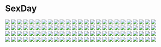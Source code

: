 # SexDay
![](https://konachan.com/image/7b2c38d113dbac70fd057b66561507ca/Konachan.com%20-%20116658%20clouds%20glasses%20jungetsu_hoko%20original%20school_uniform%20sky.jpg)
![](https://konachan.com/jpeg/2936dc8baf92156ca9c8dd5c1ec14fa1/Konachan.com%20-%20174846%20black_hair%20butterfly%20flowers%20katana%20long_hair%20noririn%20original%20red_eyes%20school_uniform%20sword%20thighhighs%20weapon%20white.jpg)
![](https://konachan.com/image/86e5fd196162c2337cc2d3701837d6c4/Konachan.com%20-%2017849%20natsume_maya%20tenjou_tenge.jpg)
![](https://konachan.com/jpeg/53e3e0577add0cf845e73bca2d879935/Konachan.com%20-%20306785%20bra%20breasts%20brown_hair%20cleavage%20flowers%20long_hair%20miwano_ragu%20open_shirt%20original%20red_eyes%20school_uniform%20signed%20underwear.jpg)
![](https://konachan.com/jpeg/7b9cc2913d594dc23ed6a527e152044d/Konachan.com%20-%20232834%202girls%20animal_ears%20candy%20chocolate%20christmas%20cropped%20foxgirl%20red-d%20tail%20touhou%20yakumo_ran%20yakumo_yukari%20yuri.jpg)
![](https://konachan.com/image/ddfed97ab8b8d1644464f4a4ce034159/Konachan.com%20-%20127966%20aircraft%20ass%20bodysuit%20breasts%20brown_hair%20building%20cleavage%20glasses%20gloves%20group%20no_bra%20pink_hair%20red_hair%20short_hair%20signed%20skintight%20sword%20weapon.jpg)
![](https://konachan.com/image/253c8d01543d64fa5a7058b9aa69bda6/Konachan.com%20-%20269551%20animal_ears%20anthropomorphism%20azur_lane%20catgirl%20mobu_%28wddtfy61%29%20yukikaze_%28azur_lane%29.jpg)
![](https://konachan.com/image/6b8b69357d17e04b650daabbaf6202da/Konachan.com%20-%2091492%20brown_hair%20food%20male%20rui_wa_tomo_wo_yobu%20saeki_hokuto%20trap%20wakutsu_tomo.jpg)
![](https://konachan.com/image/22992b9a74a0850e1dc2f5a06bfa2cd9/Konachan.com%20-%20117668%20halloween%20mtu%20original.jpg)
![](https://konachan.com/jpeg/d1cede8b38fc41c4b60deeadb8e51ff7/Konachan.com%20-%20181810%20anal%20black_hair%20blue_eyes%20cum%20group%20penis%20saten_ruiko%20school_uniform%20sex%20shift%20tears%20to_aru_kagaku_no_railgun%20to_aru_majutsu_no_index%20uncensored.jpg)
![](https://konachan.com/jpeg/c93c72fa6eea29938cc0cc8ae25a98cb/Konachan.com%20-%20250845%20beifeng_han%20black_hair%20blush%20breasts%20cleavage%20cyan%20gloves%20miyaura_sanshio%20original%20purple_eyes%20wedding%20wedding_attire.jpg)
![](https://konachan.com/image/e9caf4337371963c3de2d2faaa43a060/Konachan.com%20-%20114699%20diamic_days%20game_cg%20himenogawa_kotora%20lump_of_sugar%20sesena_yau.jpg)
![](https://konachan.com/jpeg/7df847623b5e65ad424e0a4ed04d6c27/Konachan.com%20-%20256193%20blue_eyes%20christmas%20dress%20fang%20green_hair%20hat%20long_hair%20original%20pantyhose%20santa_costume%20santa_hat%20snow%20stairs%20tagme_%28artist%29%20tree.jpg)
![](https://konachan.com/jpeg/bea1a58d380c562ce43aef603b3e3ec6/Konachan.com%20-%20226454%20animal_ears%20barefoot%20blonde_hair%20breasts%20catgirl%20cleavage%20long_hair%20naala%20no_bra%20original%20panties%20red_eyes%20see_through%20twintails%20underwear%20wet%20white.jpg)
![](https://konachan.com/image/eb9c5bb451fdfec12a3db8f331bf7e76/Konachan.com%20-%2092949%20durarara%21%21%20kida_masaomi%20ryuugamine_mikado%20sonohara_anri.jpg)
![](https://konachan.com/jpeg/c2bc5cfe297a99849786892731cf84f8/Konachan.com%20-%20272689%20animal_ears%20chain%20collar%20dark_skin%20flowers%20foxgirl%20game_cg%20long_hair%20male%20mirror_%28game%29%20shackles%20slave_hill%20tagme_%28artist%29%20tail%20white_hair.jpg)
![](https://konachan.com/jpeg/6e223e38ae78389a41b638b82515d0b2/Konachan.com%20-%20301107%20butterfly%20gradient%20namima_usagi%20pokemon%20vivillon.jpg)
![](https://konachan.com/image/f51d15c9296a0902e32aea8ae00ce9c9/Konachan.com%20-%20196394%20aqua_eyes%20aqua_hair%20atdan%20bikini%20breasts%20cleavage%20hatsune_miku%20long_hair%20motorcycle%20navel%20swimsuit%20thighhighs%20twintails%20vocaloid.jpg)
![](https://konachan.com/jpeg/e217a06ad0a784a73ce439f90b33d74e/Konachan.com%20-%20143470%20blush%20cropped%20komatsu_eiji%20original%20purple_eyes%20purple_hair%20scarf.jpg)
![](https://konachan.com/jpeg/c852a8d9a4b2f4a6d208ada76cee104c/Konachan.com%20-%20208561%20game_cg%20kawachino_yuumi%20makura%20sakura_no_uta%20sleeping%20tagme_%28artist%29.jpg)
![](https://konachan.com/image/988ef9624dc5fb37d33678f58cebf4db/Konachan.com%20-%20304853%20animal%20apron%20cat%20catgirl%20food%20headdress%20kyashii_%28a3yu9mi%29%20lolita_fashion%20maid%20original%20tail%20waitress.jpg)
![](https://konachan.com/jpeg/f3163697832830c077b68ef94191dd80/Konachan.com%20-%20183516%20black%20braids%20brown_hair%20madotsuki%20masato_hiro%20wink%20yume_nikki.jpg)
![](https://konachan.com/jpeg/ad62cca0fb87f10716d7f0f71871c9be/Konachan.com%20-%20254361%20anthropomorphism%20breasts%20brown_eyes%20cape%20clouds%20elbow_gloves%20flower_knight_girl%20flowers%20gloves%20red_hair%20short_hair%20sky%20snow%20winter.jpg)
![](https://konachan.com/image/18ae36e4844ea09ee721ee980d8b158c/Konachan.com%20-%2071614%20all_male%20blue_eyes%20bow%20brown_eyes%20brown_hair%20clouds%20dress%20glasses%20gloves%20green_hair%20kuroshitsuji%20long_hair%20male%20moon%20stars%20trap%20umbrella.jpg)
![](https://konachan.com/image/146548aff79a8b965009db0d11248303/Konachan.com%20-%2090061%20all_male%20brown_eyes%20brown_hair%20densetsu_no_yuusha_no_densetsu%20male%20ryner_lute%20sion_astal%20white_hair.jpg)
![](https://konachan.com/image/951e5acd8fc67b59acfa513ea1fc5a6b/Konachan.com%20-%20106512%20shikimi%20tagme.jpg)
![](https://konachan.com/jpeg/93651c248171d1bdc41acc4d71c5c946/Konachan.com%20-%20135904%20amanegi_hiroko%20blush%20bondage%20breasts%20game_cg%20mahou_shoujo_no_ana_tsukaima_insert%20nipples%20panties%20short_hair%20underwear%20wet.jpg)
![](https://konachan.com/jpeg/99b49dc036496b351d3bd1c96c43e66e/Konachan.com%20-%20232239%202girls%20ayase_eri%20blue_eyes%20blush%20bow%20crossover%20dress%20gloves%20long_hair%20ponytail%20red_eyes%20ribbons%20stars%20thighhighs%20touhou%20vampire%20waifu2x%20wings.jpg)
![](https://konachan.com/jpeg/e011cc33ba2351a647497543f8ccf614/Konachan.com%20-%20257063%20all_male%20animal%20bird%20braids%20brown_hair%20clouds%20long_hair%20male%20moonlight_blade%20signed%20sky%20tagme_%28character%29%20tanzzi%20wings.jpg)
![](https://konachan.com/image/eaa904bfe26de51af6cbc8ccaafcace8/Konachan.com%20-%2068026%20cirno%20fairy%20haru_aki%20touhou.jpg)
![](https://konachan.com/image/95727072d6c4b315615bb0b8f7e62202/Konachan.com%20-%20191832%20ass%20breasts%20cameltoe%20dengeki_hime%20logo%20long_hair%20nipples%20panties%20red_hair%20softhouse-seal%20sukoyaka_gyuunyuu%20thighhighs%20underwear%20urushino_himeko.jpg)
![](https://konachan.com/jpeg/fdf124b662530ffd843638beac25372d/Konachan.com%20-%20137055%20black_hair%20blush%20game_cg%20long_hair%20makino_honoha%20paper%20purple_software%20school_uniform%20shiawase_kazokubu%20skirt%20sleeping%20yuuki_makoto.jpg)
![](https://konachan.com/image/35ed030e000c7f6283786d2996f332e1/Konachan.com%20-%20113634%20armor%20cape%20final_fantasy%20final_fantasy_i%20garland%20horns%20sword%20weapon%20yoshioka_yoshiko.jpg)
![](https://konachan.com/jpeg/70ce3e05e8192286f426d2e56c19dfa8/Konachan.com%20-%20239500%20black_hair%20bow%20horns%20monster_hunter%20original%20purple_eyes%20school_uniform%20short_hair%20skirt%20tagme_%28artist%29.jpg)
![](https://konachan.com/jpeg/5e73e219abcd42ad21763f9d3fa2a927/Konachan.com%20-%20247041%20idolmaster%20idolmaster_cinderella_girls%20idolmaster_cinderella_girls_starlight_stage%20mizumoto_yukari%20nakano_yuka%20shiina_noriko%20tagme_%28artist%29.jpg)
![](https://konachan.com/image/81066878b4930d3358b842d98731f30c/Konachan.com%20-%20285989%20barefoot%20brown_eyes%20brown_hair%20dress%20drink%20flowers%20food%20fruit%20headdress%20long_hair%20original%20petals%20pierorabu%20rose%20strawberry%20underwater%20water%20wristwear.jpg)
![](https://konachan.com/image/7e0ddb055c5b1f3b3f827d10ece693c6/Konachan.com%20-%2062374%20animal_ears%20baseson%20bell%20bow%20cameltoe%20catgirl%20fang%20green_hair%20headdress%20kuwada_yuuki%20maid%20moukaku%20panties%20red_eyes%20ribbons%20tail%20thighhighs%20underwear.jpg)
![](https://konachan.com/image/d3de493ed692b32945024baaf2ff7273/Konachan.com%20-%20295305%20breasts%20christmas%20dress%20elbow_gloves%20gloves%20green_eyes%20green_hair%20hat%20original%20pantyhose%20santa_costume%20santa_hat%20shikei%20short_hair.jpg)
![](https://konachan.com/jpeg/c6a4cfab63d1213cd658b34504e28a20/Konachan.com%20-%20178728%20brown_hair%20drink%20glasses%20miho_%28cross_road%29%20school_uniform%20shouta%20snow%20swordsouls%20z-kai%3A_cross_road.jpg)
![](https://konachan.com/image/2bb603ce85ec81eb107ecc465b53cd40/Konachan.com%20-%20279411%20animal%20brown_eyes%20brown_hair%20chainsaw%20dress%20garter_belt%20lion%20long_hair%20original%20pixiv_fantasia%20stockings%20swd3e2%20thighhighs%20watermark%20weapon.jpg)
![](https://konachan.com/image/d3f06045e9ed5a97dec3eefb2daae860/Konachan.com%20-%20170640%20blonde_hair%20bow%20diabolik_lovers%20komori_yui%20pink_eyes%20purple%20satoi%20skirt%20uniform%20watermark.jpg)
![](https://konachan.com/image/9e3c5a809c260ceb5d6b2f82540ca313/Konachan.com%20-%20117392%20animal%20bird%20blonde_hair%20clouds%20rei_%28sanbonzakura%29%20signed%20sky.jpg)
![](https://konachan.com/jpeg/1003a60a929c8e5e64f32ff501469c7b/Konachan.com%20-%20265334%20breasts%20cleavage%20emilia_%28re%3Azero%29%20flowers%20hidaka_kouyou%20long_hair%20pointed_ears%20purple_eyes%20rain%20umbrella%20water%20white_hair.jpg)
![](https://konachan.com/image/28f0c43716bcaf289002969b796e1a7d/Konachan.com%20-%20243418%20dark%20grass%20mclelun%20moon%20original%20scenic%20silhouette%20sky%20tree%20watermark.jpg)
![](https://konachan.com/jpeg/cf69d377239b5a5798d185defae05916/Konachan.com%20-%20181772%20anus%20ass%20bed%20black_hair%20blue_eyes%20blush%20cameltoe%20game_cg%20mera_azusa%20muririn%20navel%20panties%20panty_pull%20pussy%20short_hair%20uncensored%20underwear%20yuzusoft.jpg)
![](https://konachan.com/jpeg/541d243b8bded557d61acd89c8612a86/Konachan.com%20-%20256515%20bikini%20breasts%20cleavage%20collar%20disgaea%20etna%20gloves%20gray%20jungon%20navel%20red_eyes%20red_hair%20stockings%20swimsuit%20tail%20thighhighs%20twintails%20wings.jpg)
![](https://konachan.com/jpeg/6670d9757ebfeecd8369e03bf12bebdc/Konachan.com%20-%207092%20clouds%20club_maniax%20naruse_chisato.jpg)
![](https://konachan.com/image/8588f890f5fcbbc74dc560ac50c771b5/Konachan.com%20-%20274053%20anthropomorphism%20blush%20bra%20breast_hold%20breasts%20camera%20cleavage%20girls_frontline%20green_eyes%20long_hair%20ooji_romu%20orange_hair%20phone%20shirt_lift%20underwear.jpg)
![](https://konachan.com/image/7e27a1f290a1c36391413416d5792a2f/Konachan.com%20-%20128013%20blush%20clouds%20dress%20fairy%20ichihina%20sky%20sunny_milk%20tagme%20touhou.jpg)
![](https://konachan.com/image/d1b8c2ae03fb729a50b6f6b0728b5492/Konachan.com%20-%20180431%20book%20cross%20green_eyes%20green_hair%20hatsune_miku%20kklaji008%20long_hair%20scarf%20snow%20twintails%20vocaloid%20winter.jpg)
![](https://konachan.com/jpeg/53041158b4b3399ff0f19806c1353387/Konachan.com%20-%20303308%20animal_ears%20anthropomorphism%20azur_lane%20bed%20blush%20breasts%20brown_hair%20censored%20erect_nipples%20foxgirl%20long_hair%20nude%20sex%20uzuki_karasu%20wink.jpg)
![](https://konachan.com/image/93a6ab562596a7f545c3c841134ad78c/Konachan.com%20-%2039863%20bicolored_eyes%20mayumi_thyme%20nishimata_aoi%20shuffle.jpg)
![](https://konachan.com/jpeg/fffc7c0650de0e52626846697f4d1e93/Konachan.com%20-%20280437%20aliasing%20blonde_hair%20blue_eyes%20butterfly%20flowers%20goth-loli%20lolita_fashion%20long_hair%20maritaki%20original%20thighhighs.jpg)
![](https://konachan.com/image/2763110ef69bb301b0ea3d5b05dbafe3/Konachan.com%20-%207658%20aquaplus%20jpeg_artifacts%20kusugawa_sasara%20leaf%20maaryan%20to_heart%20to_heart_2.jpg)
![](https://konachan.com/jpeg/ea95d7a28058387d276cb820aac1dde8/Konachan.com%20-%20202045%202girls%20bow%20flandre_scarlet%20green_eyes%20hat%20komeiji_koishi%20long_hair%20night%20red_eyes%20short_hair%20stars%20touhou%20transistor%20vampire%20wings%20wristwear.jpg)
![](https://konachan.com/image/01c0cbb5e745a829358b11e01eefabe8/Konachan.com%20-%20203099%20aqua_eyes%20barefoot%20beach%20bikini%20black_hair%20breasts%20brown_hair%20cleavage%20group%20hat%20hoodie%20pink_hair%20red_eyes%20scarf%20shorts%20swim_ring%20swimsuit%20water.jpg)
![](https://konachan.com/jpeg/72fc3a4b635ca9eb008e48405fed2d08/Konachan.com%20-%20236766%20aliasing%20doggirl%20original%20unwitherer.jpg)
![](https://konachan.com/jpeg/4080f2f5a801785468ceed5587089a90/Konachan.com%20-%2072714%20animal_ears%20fang%20horo%20long_hair%20nude%20ookami_to_koushinryou%20orange_hair%20red_eyes%20tail%20transparent%20vector.jpg)
![](https://konachan.com/image/4c93c115b94de5d8311499d6b850f970/Konachan.com%20-%2017202%20asahina_mikuru%20group%20koizumi_itsuki%20kyon%20male%20nagato_yuki%20scan%20suzumiya_haruhi%20suzumiya_haruhi_no_yuutsu.jpg)
![](https://konachan.com/jpeg/9cc12376663a9f3629b89999f453e880/Konachan.com%20-%20235717%20ass%20ball%20bondage%20breasts%20gag%20pink_hair%20purple_eyes%20pussy_juice%20school_uniform%20short_hair%20skirt%20tail%20thighhighs%20to_love_ru%20tokinohimitsu.jpg)
![](https://konachan.com/image/b82c1784a634c128b188453997b9a887/Konachan.com%20-%2060882%20blonde_hair%20fate_testarossa%20mahou_shoujo_lyrical_nanoha%20mahou_shoujo_lyrical_nanoha_the_movie_1st%20red_eyes%20thighhighs.jpg)
![](https://konachan.com/image/b55454a72cdec26645b43c61df9c77a3/Konachan.com%20-%20215002%20aqua_eyes%20aqua_hair%20barefoot%20bodysuit%20breasts%20cleavage%20dress%20eva200499%20gloves%20group%20headdress%20horns%20long_hair%20panties%20underwear%20weapon%20white_hair.jpg)
![](https://konachan.com/image/716d595669d0fddd04301726a78dff8f/Konachan.com%20-%2075664%20erica_hartmann%20strike_witches.jpg)
![](https://konachan.com/image/98a86d8478fb646516731967bf67453e/Konachan.com%20-%20289734%20breasts%20brown_hair%20close%20flowers%20hat%20long_hair%20n.g.%20nipples%20no_bra%20original%20red_eyes%20sunflower.jpg)
![](https://konachan.com/image/6da5800cc5b047e32a7c53e75ad3c057/Konachan.com%20-%2031441%20breast_grab%20censored%20favorite%20fingering%20game_cg%20happy_margaret%21%20kokonoka%20pussy%20pussy_juice.jpg)
![](https://konachan.com/image/d1965c7acc2781b888d26ffd7a750111/Konachan.com%20-%20255473%20all_male%20black_eyes%20black_hair%20building%20city%20japanese_clothes%20male%20original%20scenic%20short_hair%20signed%20ukumo_uichi.jpg)
![](https://konachan.com/image/f86a15ffb8fe3fa471bcebdd346b632b/Konachan.com%20-%2079613%20black_hair%20cameltoe%20hat%20kurasawa_kyoushou%20panties%20pantyhose%20red_eyes%20shameimaru_aya%20short_hair%20touhou%20underwear%20wings.jpg)
![](https://konachan.com/image/6e81b6aa6818b3b871384ce29da4dd48/Konachan.com%20-%2010020%20akagi_ritsuko%20ayanami_rei%20dualscreen%20katsuragi_misato%20neon_genesis_evangelion%20soryu_asuka_langley.jpg)
![](https://konachan.com/image/529fbf47c9c22cacbb1381d677152a38/Konachan.com%20-%20158457%202girls%20black_hair%20carciphona%20dress%20elbow_gloves%20flowers%20gloves%20shilin%20shoujo_ai%20sword%20watermark%20weapon%20white_hair.jpg)
![](https://konachan.com/image/a7e2868c4a5184b6c42b080ce1acf046/Konachan.com%20-%2028857%20tagme.jpg)
![](https://konachan.com/jpeg/f6b6f1dbb134bbf3e00b5f11ccb09f15/Konachan.com%20-%20261294%20blush%20breasts%20brown_eyes%20brown_hair%20futami_ami%20idolmaster%20nipples%20no_bra%20nopan%20open_shirt%20short_hair%20tetuo_kun%20thighhighs.jpg)
![](https://konachan.com/image/83dec108f3e931ee9194fa759a477387/Konachan.com%20-%2041713%20artoria_pendragon_%28all%29%20fate_%28series%29%20fate_stay_night%20fate_unlimited_codes%20saber%20saber_lily.jpg)
![](https://konachan.com/jpeg/249b99d9354c2d4563cb74db0f60997e/Konachan.com%20-%20241999%20bikini%20chloe_von_einzbern%20couch%20fate_kaleid_liner_prisma_illya%20fate_%28series%29%20fate_stay_night%20necklace%20rubellent%20swimsuit%20sword%20tattoo%20weapon%20wink.jpg)
![](https://konachan.com/jpeg/a3f912306c8857b834d88826ad5d087c/Konachan.com%20-%20185090%20bed%20blush%20breasts%20game_cg%20hasegawa_ren%20nipples%20nude%20reminiscence%20tigre_soft%20tomose_shunsaku.jpg)
![](https://konachan.com/image/865fcf80b2d70ff4aac67c7baf33e46e/Konachan.com%20-%2048385%20akiyama_mio%20ch%40r%20k-on%21.jpg)
![](https://konachan.com/jpeg/31e5e9cfe22704a6fffe76fe826ec78d/Konachan.com%20-%20272843%20ass%20breasts%20choker%20cleavage%20close%20gloves%20hewsack%20horns%20necklace%20panties%20phone%20short_hair%20sideboob%20stockings%20thighhighs%20underwear%20yellow_eyes.jpg)
![](https://konachan.com/jpeg/5d43282e976d2b5cf95c61c7c05b144a/Konachan.com%20-%20139116%202girls%20blonde_hair%20blue_eyes%20diesel-turbo%20fate_testarossa%20long_hair%20pink_hair%20red_eyes%20ribbons%20signum%20skirt%20sword%20thighhighs%20twintails%20weapon.jpg)
![](https://konachan.com/jpeg/79ab77f07ebd16d5592784cdef1bbe7c/Konachan.com%20-%20122494%20animal%20blue_hair%20cygnus%20dog%20game_cg%20kikouyoku_senki_gin_no_toki_no_corona%20kongou_eri%20school_uniform%20short_hair%20sky.jpg)
![](https://konachan.com/jpeg/6f667b6417d8e27d39ba209df2a19122/Konachan.com%20-%20269020%20blue_eyes%20boots%20green_eyes%20group%20hat%20headphones%20kizuna_ai%20kneehighs%20long_hair%20navel%20pantyhose%20short_hair%20shorts%20skirt%20twintails%20white%20white_hair%20wink.jpg)
![](https://konachan.com/jpeg/0ba503b9de64b51cf90f91ce4dbb321b/Konachan.com%20-%20307739%20anthropomorphism%20azur_lane%20black_eyes%20blonde_hair%20blush%20crown%20flat_chest%20headband%20long_hair%20navel%20nipples%20nude%20pussy%20suwakana%20uncensored.jpg)
![](https://konachan.com/image/35e90e67cf12071b89c31e29deb55ba8/Konachan.com%20-%20293257%20blue_eyes%20brown_hair%20close%20long_hair%20original%20sketch%20tie%20tsuruse%20twintails.jpg)
![](https://konachan.com/image/d5a16439cf4df6a2c9149f396eabea81/Konachan.com%20-%2096961%20black_hair%20breasts%20cleavage%20dress%20gloves%20gun%20horns%20long_hair%20original%20pantyhose%20pointed_ears%20red_eyes%20tsunekun%20weapon%20wings.jpg)
![](https://konachan.com/image/b684efed2a2c45f402a89db80aaa57c9/Konachan.com%20-%2035221%20solty%20solty_rei.jpg)
![](https://konachan.com/jpeg/e257f58f98cfea7e92c418381fb50631/Konachan.com%20-%205943%20shakugan_no_shana%20shana%20sword%20weapon.jpg)
![](https://konachan.com/jpeg/9caebf74837787532e9d9482607dcf67/Konachan.com%20-%2044810%20black%20kirisame_marisa%20monochrome%20touhou%20witch.jpg)
![](https://konachan.com/image/aed78a2a77a1bca6477afe46e77a2ab2/Konachan.com%20-%20263208%20ass%20blonde_hair%20blush%20braids%20fate_%28series%29%20green_eyes%20gym_uniform%20headband%20no_bra%20panties%20short_hair%20tagme_%28artist%29%20underboob%20underwear.jpg)
![](https://konachan.com/image/9fce35e1b8286c011ba9e9c9c78b02ea/Konachan.com%20-%20140912%20bed%20blue_eyes%20headphones%20long_hair%20megurine_luka%20pink_hair%20retsuna%20thighhighs%20vocaloid.jpg)
![](https://konachan.com/image/315857c0758480137e9dcb4f8544447b/Konachan.com%20-%20198867%202girls%20animal_ears%20black_hair%20blue_hair%20blush%20breasts%20cleavage%20foxgirl%20heart%20hug%20long_hair%20multiple_tails%20mylovelydevil%20shoujo_ai%20sona_buvelle%20tail.jpg)
![](https://konachan.com/jpeg/e13915ffb59c797de8c3073be6f258b9/Konachan.com%20-%20114376%20animal_ears%20blush%20bondage%20catgirl%20game_cg%20loli%20nipples%20panties%20rance_quest%20rope%20short_hair%20tail%20underwear%20zoom_layer.jpg)
![](https://konachan.com/jpeg/60658e0d945adb3b2a9fb38aadaa604f/Konachan.com%20-%20150019%20blush%20breasts%20brown_hair%20ebiten%20inugami_kira%20navel%20nude%20todayama_kyouko%20white.jpg)
![](https://konachan.com/image/6319bb8874445ff5eb715b7c8a3dccf3/Konachan.com%20-%2019499%20duplicate%20maburaho%20miyama_yuna%20shikimori_kazuki.jpg)
![](https://konachan.com/image/54c2af766e5719d193a513c16cf62045/Konachan.com%20-%2064310%20hatsune_miku%20kei_%28artist%29%20twintails%20vocaloid.jpg)
![](https://konachan.com/jpeg/30c05989b75787f73f540d48a986456d/Konachan.com%20-%20125348%20animal%20animal_ears%20blonde_hair%20chibi%20fox%20foxgirl%20gurageida%20hat%20night%20tail%20touhou%20yakumo_ran%20yellow_eyes.jpg)
![](https://konachan.com/jpeg/0d5b3639d2a64d17d89a449d2d5cced1/Konachan.com%20-%20205157%20blonde_hair%20clownpiece%20dress%20fairy%20fang%20hat%20long_hair%20red_eyes%20thighhighs%20touhou%20yen_%28ibukinari%29.jpg)
![](https://konachan.com/image/b1ff8842d26901f55565e87f7ad924bf/Konachan.com%20-%20151296%20blonde_hair%20blue_eyes%20bow%20city%20dress%20john_hathway%20long_hair%20maid%20original%20scenic%20stockings.jpg)
![](https://konachan.com/image/1724c6b4a93e6667cb03330e744dbedb/Konachan.com%20-%20209493%20blush%20brown_hair%20himeno_sena%20kimishima_ao%20koi_x_shin_ai_kanojo%20long_hair%20school_uniform%20signed%20us%3Atrack.jpg)
![](https://konachan.com/image/b785ab464ac49486c62fab2440ccafde/Konachan.com%20-%20186087%20animal%20bird%20braids%20cage%20dress%20flowers%20green_eyes%20green_hair%20hatsune_miku%20headdress%20long_hair%20michi_%28iawei%29%20socks%20vocaloid%20wings.jpg)
![](https://konachan.com/jpeg/c282eea864282203ed5a19179b44b880/Konachan.com%20-%20291331%202girls%20amasora_taichi%20blonde_hair%20blue_eyes%20blush%20breasts%20dark_skin%20long_hair%20navel%20nipples%20nude%20original%20purple_eyes%20white_hair.jpg)
![](https://konachan.com/image/be6a2c10986a5df9bb8815a369e97a08/Konachan.com%20-%20109854%20animal_ears%20charlotte_e_yeager%20francesca_lucchini%20strike_witches.jpg)
![](https://konachan.com/image/c91be2e845fbe5393ecb12d81b5d4468/Konachan.com%20-%20217439%20all_male%20black_hair%20blue_eyes%20jpeg_artifacts%20kawacy%20male%20mask%20noblesse%20ribbons%20short_hair%20suit%20tao_%28noblesse%29%20tie%20white_hair.jpg)
